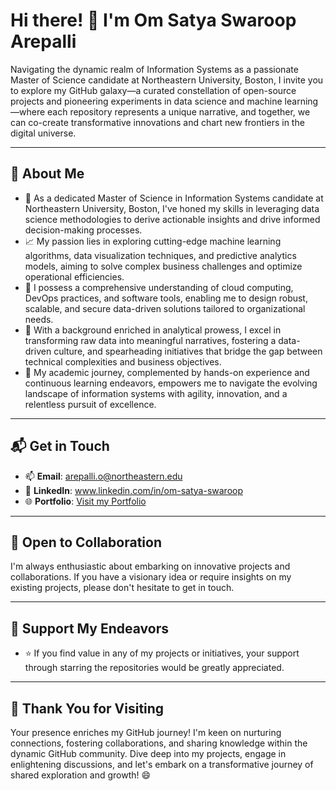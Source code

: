   # **Hi there! 👋 I'm Om Satya Swaroop Arepalli**


Navigating the dynamic realm of Information Systems as a passionate Master of Science candidate at Northeastern University, Boston, I invite you to explore my GitHub galaxy—a curated constellation of open-source projects and pioneering experiments in data science and machine learning—where each repository represents a unique narrative, and together, we can co-create transformative innovations and chart new frontiers in the digital universe.


---

## 🌟 About Me

- 🌱 As a dedicated Master of Science in Information Systems candidate at Northeastern University, Boston, I've honed my skills in leveraging data science methodologies to derive actionable insights and drive informed decision-making processes.
- 📈 My passion lies in exploring cutting-edge machine learning algorithms, data visualization techniques, and predictive analytics models, aiming to solve complex business challenges and optimize operational efficiencies.
- 🤖 I possess a comprehensive understanding of cloud computing, DevOps practices, and software tools, enabling me to design robust, scalable, and secure data-driven solutions tailored to organizational needs.
- 🧠 With a background enriched in analytical prowess, I excel in transforming raw data into meaningful narratives, fostering a data-driven culture, and spearheading initiatives that bridge the gap between technical complexities and business objectives.
- 🎯 My academic journey, complemented by hands-on experience and continuous learning endeavors, empowers me to navigate the evolving landscape of information systems with agility, innovation, and a relentless pursuit of excellence.

---

## 📬 Get in Touch

- 📫 **Email**: arepalli.o@northeastern.edu
- 💬 **LinkedIn**: www.linkedin.com/in/om-satya-swaroop
- 🌐 **Portfolio**: [Visit my Portfolio](#)

---

## 🤝 Open to Collaboration

I'm always enthusiastic about embarking on innovative projects and collaborations. If you have a visionary idea or require insights on my existing projects, please don't hesitate to get in touch.

---

## 🪽 Support My Endeavors

- ⭐ If you find value in any of my projects or initiatives, your support through starring the repositories would be greatly appreciated.

---

## 🪬 Thank You for Visiting

Your presence enriches my GitHub journey! I'm keen on nurturing connections, fostering collaborations, and sharing knowledge within the dynamic GitHub community. Dive deep into my projects, engage in enlightening discussions, and let's embark on a transformative journey of shared exploration and growth! 😄


